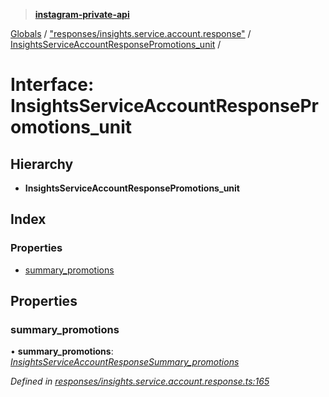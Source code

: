 > **[instagram-private-api](../README.md)**

[Globals](../README.md) / ["responses/insights.service.account.response"](../modules/_responses_insights_service_account_response_.md) / [InsightsServiceAccountResponsePromotions_unit](_responses_insights_service_account_response_.insightsserviceaccountresponsepromotions_unit.md) /

# Interface: InsightsServiceAccountResponsePromotions_unit

## Hierarchy

* **InsightsServiceAccountResponsePromotions_unit**

## Index

### Properties

* [summary_promotions](_responses_insights_service_account_response_.insightsserviceaccountresponsepromotions_unit.md#summary_promotions)

## Properties

###  summary_promotions

• **summary_promotions**: *[InsightsServiceAccountResponseSummary_promotions](_responses_insights_service_account_response_.insightsserviceaccountresponsesummary_promotions.md)*

*Defined in [responses/insights.service.account.response.ts:165](https://github.com/dilame/instagram-private-api/blob/e9c516c/src/responses/insights.service.account.response.ts#L165)*